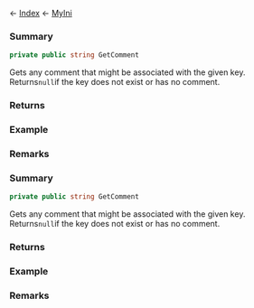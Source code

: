 ← [Index](Api-Index) ← [MyIni](VRage.Game.ModAPI.Ingame.Utilities.MyIni)

### Summary

```csharp
private public string GetComment
```

Gets any comment that might be associated with the given key. Returns`null`if the key does not exist or has no comment.

### Returns



### Example

### Remarks

### Summary

```csharp
private public string GetComment
```

Gets any comment that might be associated with the given key. Returns`null`if the key does not exist or has no comment.

### Returns



### Example

### Remarks

